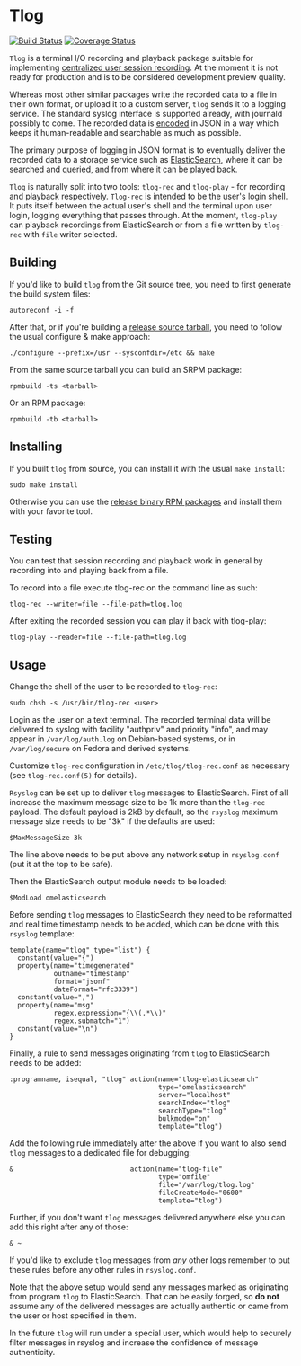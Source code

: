 Tlog
====

[![Build Status](https://travis-ci.org/Scribery/tlog.svg?branch=master)](https://travis-ci.org/Scribery/tlog)
[![Coverage Status](https://coveralls.io/repos/github/Scribery/tlog/badge.svg?branch=master)](https://coveralls.io/github/Scribery/tlog?branch=master)

`Tlog` is a terminal I/O recording and playback package suitable for
implementing [centralized user session recording][session_recording].
At the moment it is not ready for production and is to be considered
development preview quality.

Whereas most other similar packages write the recorded data to a file in their
own format, or upload it to a custom server, `tlog` sends it to a logging
service. The standard syslog interface is supported already, with journald
possibly to come. The recorded data is [encoded][log_format] in JSON in
a way which keeps it human-readable and searchable as much as possible.

The primary purpose of logging in JSON format is to eventually deliver the
recorded data to a storage service such as [ElasticSearch][elasticsearch],
where it can be searched and queried, and from where it can be played back.

`Tlog` is naturally split into two tools: `tlog-rec` and `tlog-play` - for
recording and playback respectively. `Tlog-rec` is intended to be the user's
login shell. It puts itself between the actual user's shell and the terminal
upon user login, logging everything that passes through. At the moment,
`tlog-play` can playback recordings from ElasticSearch or from a file written
by `tlog-rec` with `file` writer selected.

Building
--------

If you'd like to build `tlog` from the Git source tree, you need to first
generate the build system files:

    autoreconf -i -f

After that, or if you're building a [release source tarball][releases], you
need to follow the usual configure & make approach:

    ./configure --prefix=/usr --sysconfdir=/etc && make

From the same source tarball you can build an SRPM package:

    rpmbuild -ts <tarball>

Or an RPM package:

    rpmbuild -tb <tarball>

Installing
----------

If you built `tlog` from source, you can install it with the usual `make
install`:

    sudo make install

Otherwise you can use the [release binary RPM packages][releases] and install
them with your favorite tool.

Testing
-------

You can test that session recording and playback work in general by recording
into and playing back from a file.

To record into a file execute tlog-rec on the command line as such:

    tlog-rec --writer=file --file-path=tlog.log

After exiting the recorded session you can play it back with tlog-play:

    tlog-play --reader=file --file-path=tlog.log

Usage
-----

Change the shell of the user to be recorded to `tlog-rec`:

    sudo chsh -s /usr/bin/tlog-rec <user>

Login as the user on a text terminal. The recorded terminal data will be
delivered to syslog with facility "authpriv" and priority "info", and may
appear in `/var/log/auth.log` on Debian-based systems, or in `/var/log/secure`
on Fedora and derived systems.

Customize `tlog-rec` configuration in `/etc/tlog/tlog-rec.conf` as necessary
(see `tlog-rec.conf(5)` for details).

`Rsyslog` can be set up to deliver `tlog` messages to ElasticSearch. First of
all increase the maximum message size to be 1k more than the `tlog-rec` payload.
The default payload is 2kB by default, so the `rsyslog` maximum message size
needs to be "3k" if the defaults are used:

    $MaxMessageSize 3k

The line above needs to be put above any network setup in `rsyslog.conf` (put
it at the top to be safe).

Then the ElasticSearch output module needs to be loaded:

    $ModLoad omelasticsearch

Before sending `tlog` messages to ElasticSearch they need to be reformatted
and real time timestamp needs to be added, which can be done with this
`rsyslog` template:

    template(name="tlog" type="list") {
      constant(value="{")
      property(name="timegenerated"
               outname="timestamp"
               format="jsonf"
               dateFormat="rfc3339")
      constant(value=",")
      property(name="msg"
               regex.expression="{\\(.*\\)"
               regex.submatch="1")
      constant(value="\n")
    }

Finally, a rule to send messages originating from `tlog` to ElasticSearch
needs to be added:

    :programname, isequal, "tlog" action(name="tlog-elasticsearch"
                                         type="omelasticsearch"
                                         server="localhost"
                                         searchIndex="tlog"
                                         searchType="tlog"
                                         bulkmode="on"
                                         template="tlog")

Add the following rule immediately after the above if you want to also send
`tlog` messages to a dedicated file for debugging:

    &                             action(name="tlog-file"
                                         type="omfile"
                                         file="/var/log/tlog.log"
                                         fileCreateMode="0600"
                                         template="tlog")

Further, if you don't want `tlog` messages delivered anywhere else you can add
this right after any of those:

    & ~

If you'd like to exclude `tlog` messages from *any* other logs remember to put
these rules before any other rules in `rsyslog.conf`.

Note that the above setup would send any messages marked as originating from
program `tlog` to ElasticSearch. That can be easily forged, so **do not**
assume any of the delivered messages are actually authentic or came from the
user or host specified in them.

In the future `tlog` will run under a special user, which would help to
securely filter messages in rsyslog and increase the confidence of message
authenticity.

[session_recording]: http://scribery.github.io/
[log_format]: doc/log_format.md
[elasticsearch]: https://www.elastic.co/products/elasticsearch
[releases]: https://github.com/Scribery/tlog/releases
